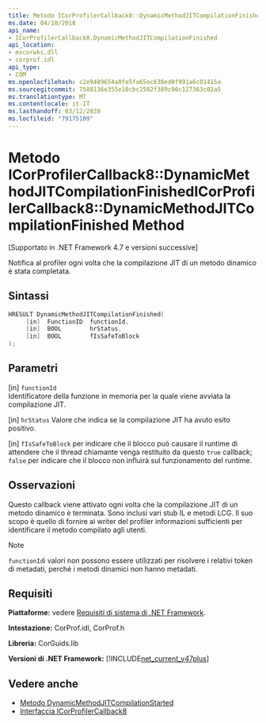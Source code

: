 ```yaml
---
title: Metodo ICorProfilerCallback8::DynamicMethodJITCompilationFinishedICorProfilerCallback8::DynamicMethodJITCompilationFinished Method
ms.date: 04/10/2018
api_name:
- ICorProfilerCallback8.DynamicMethodJITCompilationFinished
api_location:
- mscorwks.dll
- corprof.idl
api_type:
- COM
ms.openlocfilehash: c2e9489654a0fe5fa65ec638ed0f991a6c01415a
ms.sourcegitcommit: 7588136e355e10cbc2582f389c90c127363c02a5
ms.translationtype: MT
ms.contentlocale: it-IT
ms.lasthandoff: 03/12/2020
ms.locfileid: "79175109"
---
```

# <a name="icorprofilercallback8dynamicmethodjitcompilationfinished-method"></a>Metodo ICorProfilerCallback8::DynamicMethodJITCompilationFinishedICorProfilerCallback8::DynamicMethodJITCompilationFinished Method
[Supportato in .NET Framework 4.7 e versioni successive]  
  
Notifica al profiler ogni volta che la compilazione JIT di un metodo dinamico è stata completata.  
  
## <a name="syntax"></a>Sintassi  
  
```cpp  
HRESULT DynamicMethodJITCompilationFinished(  
     [in]  FunctionID  functionId,
     [in]  BOOL        hrStatus,
     [in]  BOOL        fIsSafeToBlock
);  
```  
  
## <a name="parameters"></a>Parametri  
[in] `functionId`  
Identificatore della funzione in memoria per la quale viene avviata la compilazione JIT.

[in] `hrStatus` Valore che indica se la compilazione JIT ha avuto esito positivo.

[in] `fIsSafeToBlock` per indicare che il blocco può causare il runtime di attendere che il thread chiamante venga restituito da questo 
 `true` callback; `false` per indicare che il blocco non influirà sul funzionamento del runtime.  

## <a name="remarks"></a>Osservazioni  

Questo callback viene attivato ogni volta che la compilazione JIT di un metodo dinamico è terminata. Sono inclusi vari stub IL e metodi LCG. Il suo scopo è quello di fornire ai writer del profiler informazioni sufficienti per identificare il metodo compilato agli utenti.

> [!NOTE]
> `functionId`i valori non possono essere utilizzati per risolvere i relativi token di metadati, perché i metodi dinamici non hanno metadati.

## <a name="requirements"></a>Requisiti  
 **Piattaforme:** vedere [Requisiti di sistema di .NET Framework](../../../../docs/framework/get-started/system-requirements.md).  
  
 **Intestazione:** CorProf.idl, CorProf.h  
  
 **Libreria:** CorGuids.lib  
  
 **Versioni di .NET Framework:** [!INCLUDE[net_current_v47plus](../../../../includes/net-current-v47plus.md)]  
  
## <a name="see-also"></a>Vedere anche

- [Metodo DynamicMethodJITCompilationStarted](icorprofilercallback8-dynamicmethodjitcompilationstarted-method.md)
- [Interfaccia ICorProfilerCallback8](icorprofilercallback8-interface.md)
